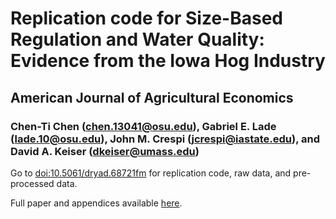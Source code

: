 # Replication code for Size-Based Regulation and Water Quality: Evidence from the Iowa Hog Industry

## American Journal of Agricultural Economics
### Chen-Ti Chen (chen.13041@osu.edu), Gabriel E. Lade (lade.10@osu.edu), John M. Crespi (jcrespi@iastate.edu), and David A. Keiser (dkeiser@umass.edu)



<!---<a href="url"><img src="http://oi65.tinypic.com/1428uww.jpg" align="left" height="500" width="500" ></a>
<br/><br/>--->
Go to [doi:10.5061/dryad.68721fm](https://datadryad.org/resource/doi:10.5061/dryad.68721fm?show=full) for replication code, raw data, and pre-processed data.

Full paper and appendices available [here](https://advances.sciencemag.org/content/4/7/eaat1613).
